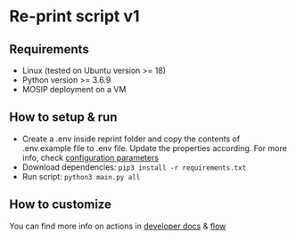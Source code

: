 # Re-print script v1

## Requirements
* Linux (tested on Ubuntu version >= 18)
* Python version >= 3.6.9
* MOSIP deployment on a VM

## How to setup & run
* Create a .env inside reprint folder and copy the contents of .env.example file to .env file. Update the properties according. For more info, check [configuration parameters](./docs/configuration.md)
* Download dependencies: `pip3 install -r requirements.txt`
* Run script: `python3 main.py all`

## How to customize
You can find more info on actions in [developer docs](./docs/developer.md) & [flow](./docs/flow.md)
